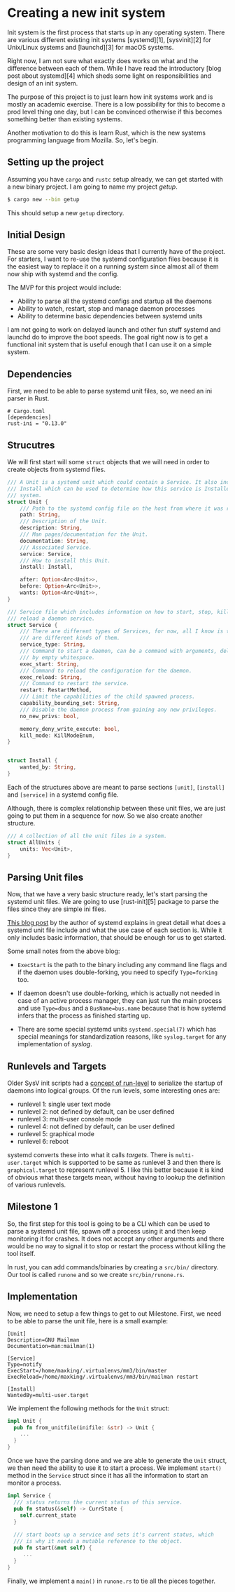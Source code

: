 Creating a new init system
====================================

Init system is the first process that starts up in any operating system. There
are various different existing init systems [systemd][1], [sysvinit][2] for
Unix/Linux systems and [launchd][3] for macOS systems.

Right now, I am not sure what exactly does works on what and the difference
between each of them. While I have read the introductory [blog post about
systemd][4] which sheds some light on responsibilities and design of an init
system.

The purpose of this project is to just learn how init systems work and is
mostly an academic exercise. There is a low possibility for this to become a
prod level thing one day, but I can be convinced otherwise if this becomes
something better than existing systems. 

Another motivation to do this is learn Rust, which is the new systems
programming language from Mozilla. So, let's begin.


Setting up the project
--------------------------

Assuming you have `cargo` and `rustc` setup already, we can get started with a
new binary project. I am going to name my project _getup_.

```bash
$ cargo new --bin getup
```

This should setup a new `getup` directory.

Initial Design
-----------------

These are some very basic design ideas that I currently have of the
project. For starters, I want to re-use the systemd configuration files because
it is the easiest way to replace it on a running system since almost all of
them now ship with systemd and the config.

The MVP for this project would include: 

- Ability to parse all the systemd configs and startup all the daemons
- Ability to watch, restart, stop and manage daemon processes
- Ability to determine basic dependencies between systemd units


I am not going to work on delayed launch and other fun stuff systemd and
launchd do to improve the boot speeds. The goal right now is to get a
functional init system that is useful enough that I can use it on a simple
system.

Dependencies
--------------

First, we need to be able to parse systemd unit files, so, we need an ini
parser in Rust.

```
# Cargo.toml
[dependencies]
rust-ini = "0.13.0"
```


Strucutres
------------

We will first start will some `struct` objects that we will need in order to
create objects from systemd files.

```rust
/// A Unit is a systemd unit which could contain a Service. It also includes
/// Install which can be used to determine how this service is Installed on a
/// system.
struct Unit {
    /// Path to the systemd config file on the host from where it was read.
    path: String,
    /// Description of the Unit.
    description: String,
    /// Man pages/documentation for the Unit.
    documentation: String,
    /// Associated Service.
    service: Service,
    /// How to install this Unit.
    install: Install,

    after: Option<Arc<Unit>>,
    before: Option<Arc<Unit>>,
    wants: Option<Arc<Unit>>,
}

/// Service file which includes information on how to start, stop, kill or
/// reload a daemon service.
struct Service {
    /// There are different types of Services, for now, all I know is that they
    /// are different kinds of them.
    service_type: String,
    /// Command to start a daemon, can be a command with arguments, delimited
    /// by empty whitespace.
    exec_start: String,
    /// Command to reload the configuration for the daemon.
    exec_reload: String,
    /// Command to restart the service.
    restart: RestartMethod,
    /// Limit the capabilities of the child spawned process.
    capability_bounding_set: String,
    /// Disable the daemon process from gaining any new privileges.
    no_new_privs: bool,

    memory_deny_write_execute: bool,
    kill_mode: KillModeEnum,
}


struct Install {
    wanted_by: String,
}
```

Each of the structures above are meant to parse sections `[unit]`, `[install]`
and `[service]` in a systemd config file.

Although, there is complex relationship between these unit files, we are just
going to put them in a sequence for now. So we also create another structure.

```rust
/// A collection of all the unit files in a system.
struct AllUnits {
    units: Vec<Unit>,
}
```

Parsing Unit files
----------------------

Now, that we have a very basic structure ready, let's start parsing the systemd
unit files. We are going to use [rust-init][5] package to parse the files since
they are simple ini files.

[This blog post][6] by the author of systemd explains in great detail what does
a systemd unit file include and what the use case of each section is. While it
only includes basic information, that should be enough for us to get started.

[6]: http://0pointer.de/blog/projects/systemd-for-admins-3.html

Some small notes from the above blog:

- `ExecStart` is the path to the binary including any command line flags and if
  the daemon uses double-forking, you need to specify `Type=forking` too.

- If daemon doesn't use double-forking, which is actually not needed in case of
  an active process manager, they can just run the main process and use
  `Type=dbus` and a `BusName=bus.name` because that is how systemd infers that
  the process as finished starting up.

- There are some special systemd units `systemd.special(7)` which has special
  meanings for standardization reasons, like `syslog.target` for any
  implementation of _syslog_.

Runlevels and Targets
-------------------------

Older SysV init scripts had a [concept of run-level][7] to serialize the startup of
daemons into logical groups. Of the run levels, some interesting ones are:

- runlevel 1: single user text mode
- runlevel 2: not defined by default, can be user defined
- runlevel 3: multi-user console mode
- runlevel 4: not defined by default, can be user defined
- runlevel 5: graphical mode
- runlevel 6: reboot

[7]: https://www-uxsup.csx.cam.ac.uk/pub/doc/redhat/enterprise3/rhel-rg-en-3/s1-boot-init-shutdown-sysv.html

systemd converts these into what it calls _targets_. There is
`multi-user.target` which is supported to be same as runlevel 3 and then there
is `graphical.target` to represent runlevel 5. I like this better because it is
kind of obvious what these targets mean, without having to lookup the
definition of various runlevels.

Milestone 1
-------------

So, the first step for this tool is going to be a CLI which can be used to
parse a systemd unit file, spawn off a process using it and then keep
monitoring it for crashes. It does not accept any other arguments and there
would be no way to signal it to stop or restart the process without killing the
tool itself.

In rust, you can add commands/binaries by creating a `src/bin/` directory. Our
tool is called `runone` and so we create `src/bin/runone.rs`.

Implementation
-----------------

Now, we need to setup a few things to get to out Milestone. First, we need to
be able to parse the unit file, here is a small example:

```
[Unit]
Description=GNU Mailman
Documentation=man:mailman(1)

[Service]
Type=notify
ExecStart=/home/maxking/.virtualenvs/mm3/bin/master
ExecReload=/home/maxking/.virtualenvs/mm3/bin/mailman restart

[Install]
WantedBy=multi-user.target
```

We implement the following methods for the `Unit` struct:

```rust
impl Unit {
  pub fn from_unitfile(inifile: &str) -> Unit {
    ...
  }
}
```

Once we have the parsing done and we are able to generate the `Unit` struct, we
then need the ability to use it to start a process. We implement `start()`
method in the `Service` struct since it has all the information to start an
monitor a process.

```rust
impl Service {
  /// status returns the current status of this service.
  pub fn status(&self) -> CurrState {
    self.current_state
  }
  
  /// start boots up a service and sets it's current status, which
  /// is why it needs a mutable reference to the object.
  pub fn start(&mut self) {
     ...
  }
}
```

Finally, we implement a `main()` in `runone.rs` to tie all the pieces
together.
